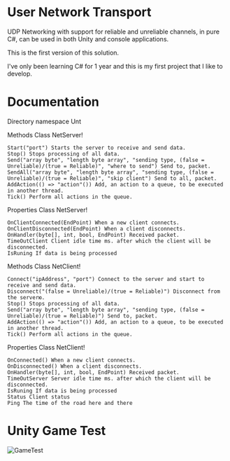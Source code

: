 # User Network Transport

UDP Networking with support for reliable and unreliable channels, in pure C#, can be used in both Unity and console applications.

This is the first version of this solution.

I've only been learning C# for 1 year and this is my first project that I like to develop.

# Documentation

Directory namespace Unt

  Methods Class NetServer!
  
    Start("port") Starts the server to receive and send data.
    Stop() Stops processing of all data.
    Send("array byte", "length byte array", "sending type, (false = Unreliable)/(true = Reliable)", "where to send") Send to, packet.
    SendAll("array byte", "length byte array", "sending type, (false = Unreliable)/(true = Reliable)", "skip client") Send to all, packet.   
    AddAction(() => "action"()) Add, an action to a queue, to be executed in another thread.    
    Tick() Perform all actions in the queue.
    
  Properties Class NetServer!
  
    OnClientConnected(EndPoint) When a new client connects.
    OnClientDisconnected(EndPoint) When a client disconnects.
    OnHandler(byte[], int, bool, EndPoint) Received packet.
    TimeOutClient Client idle time ms. after which the client will be disconnected.
    IsRuning If data is being processed
    
  Methods Class NetClient!
  
    Connect("ipAddress", "port") Connect to the server and start to receive and send data.
    Disconnect("(false = Unreliable)/(true = Reliable)") Disconnect from the serverю.    
    Stop() Stops processing of all data.    
    Send("array byte", "length byte array", "sending type, (false = Unreliable)/(true = Reliable)") Send to, packet.    
    AddAction(() => "action"()) Add, an action to a queue, to be executed in another thread.    
    Tick() Perform all actions in the queue.
    
  Properties Class NetClient!
  
    OnConnected() When a new client connects.   
    OnDisconnected() When a client disconnects.   
    OnHandler(byte[], int, bool, EndPoint) Received packet.    
    TimeOutServer Server idle time ms. after which the client will be disconnected.   
    IsRuning If data is being processed    
    Status Client status   
    Ping The time of the road here and there
    
# Unity Game Test
![GameTest](https://user-images.githubusercontent.com/114677727/215162075-1d8b9259-4907-419d-abea-c73d0b32175e.png)
